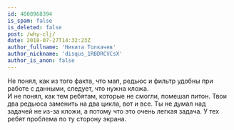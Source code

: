 ```yaml
---
id: 4008968394
is_spam: false
is_deleted: false
post: /why-clj/
date: 2018-07-27T14:32:23Z
author_fullname: 'Никита Толкачев'
author_nickname: 'disqus_1RBDRCVCsX'
author_is_anon: false
---
```


<p>Не понял, как из того факта, что мап, редьюс и фильтр удобны при работе с данными, следует, что нужна кложа.<br>И не понял, как тем ребятам, которые не смогли, помешал питон. Твои два редьюса заменить на два цикла, вот и все. Ты не думал над задачей не из-за кложи, а потому что это очень легкая задача. У тех ребят проблема по ту сторону экрана.</p>
